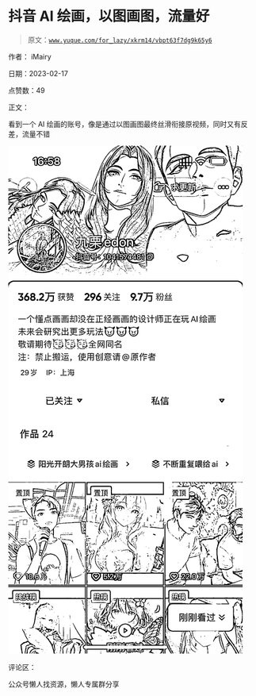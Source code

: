 # 抖音 AI 绘画，以图画图，流量好

> 原文：[`www.yuque.com/for_lazy/xkrm14/vbpt63f7dg9k65y6`](https://www.yuque.com/for_lazy/xkrm14/vbpt63f7dg9k65y6)



作者： iMairy



日期：2023-02-17



点赞数：49

<ne-card data-card-name="hr" data-card-type="block" id="NBXcm" data-event-boundary="card">

正文：



看到一个 AI 绘画的账号，像是通过以图画图最终丝滑衔接原视频，同时又有反差，流量不错



<ne-card data-card-name="image" data-card-type="inline" id="v1Hi4" data-event-boundary="card">![](img/8a53ab25339b9bcbff9de29e703c347e.png)</ne-card>

<ne-card data-card-name="hr" data-card-type="block" id="klSIF" data-event-boundary="card">

评论区：

<ne-card data-card-name="hr" data-card-type="block" id="jr0GU" data-event-boundary="card">

公众号懒人找资源，懒人专属群分享

</ne-card></ne-card></ne-card>